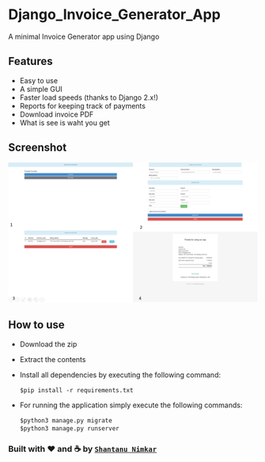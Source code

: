 # Django_Invoice_Generator_App
A minimal Invoice Generator app using Django

## Features

- Easy to use
- A simple GUI
- Faster load speeds (thanks to Django 2.x!)
- Reports for keeping track of payments
- Download invoice PDF
- What is see is waht you get

## Screenshot

![alt text](https://github.com/shantanu1905/Django_Invoice_Generator_App/blob/main/screenshot/Screenshot%20(128).png)

## How to use

- Download the zip
- Extract the contents
- Install all dependencies by executing the following command:

    ```
    $pip install -r requirements.txt
    ```

- For running the application simply execute the following commands:

    ```
    $python3 manage.py migrate
    $python3 manage.py runserver
    ```




### Built with ♥ and :coffee: by [`Shantanu Nimkar`](https://shantanunimkar.pythonanywhere.com/)


